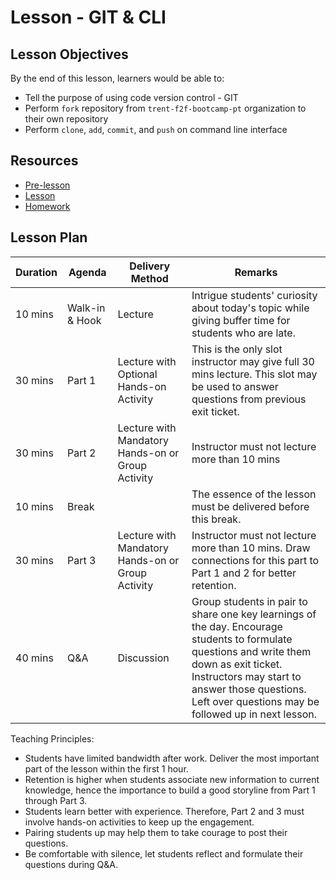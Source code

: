 # Lesson - GIT & CLI

## Lesson Objectives

By the end of this lesson, learners would be able to:

- Tell the purpose of using code version control - GIT
- Perform `fork` repository from `trent-f2f-bootcamp-pt` organization to their own repository
- Perform `clone`, `add`, `commit`, and `push` on command line interface

## Resources

- [Pre-lesson](./pre-lesson-work.md)
- [Lesson](./lesson.md)
- [Homework](./homework.md)

## Lesson Plan

|Duration|Agenda|Delivery Method|Remarks|
|-|-|-|-|
|10 mins|Walk-in & Hook|Lecture|Intrigue students' curiosity about today's topic while giving buffer time for students who are late.|
|30 mins|Part 1| Lecture with Optional Hands-on Activity| This is the only slot instructor may give full 30 mins lecture. This slot may be used to answer questions from previous exit ticket.|
|30 mins|Part 2| Lecture with Mandatory Hands-on or Group Activity|Instructor must not lecture more than 10 mins|
|10 mins|Break| |The essence of the lesson must be delivered before this break.|
|30 mins|Part 3| Lecture with Mandatory Hands-on or Group Activity|Instructor must not lecture more than 10 mins. Draw connections for this part to Part 1 and 2 for better retention.|
|40 mins|Q&A| Discussion | Group students in pair to share one key learnings of the day. Encourage students to formulate questions and write them down as exit ticket. Instructors may start to answer those questions. Left over questions may be followed up in next lesson.|

Teaching Principles:
- Students have limited bandwidth after work. Deliver the most important part of the lesson within the first 1 hour.
- Retention is higher when students associate new information to current knowledge, hence the importance to build a good storyline from Part 1 through Part 3.
- Students learn better with experience. Therefore, Part 2 and 3 must involve hands-on activities to keep up the engagement.
- Pairing students up may help them to take courage to post their questions.
- Be comfortable with silence, let students reflect and formulate their questions during Q&A.